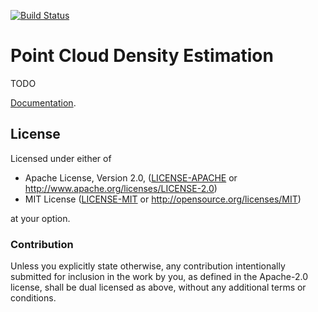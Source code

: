 [![Build Status](https://travis-ci.org/stefan-k/pcde-rs.svg?branch=master)](https://travis-ci.org/stefan-k/pcde-rs)

# Point Cloud Density Estimation 

TODO

[Documentation](https://stefan-k.github.io/pcde-rs/pcde/).


## License

Licensed under either of

  * Apache License, Version 2.0, ([LICENSE-APACHE](LICENSE-APACHE) or http://www.apache.org/licenses/LICENSE-2.0)
  * MIT License ([LICENSE-MIT](LICENSE-MIT) or http://opensource.org/licenses/MIT)

at your option.

### Contribution

Unless you explicitly state otherwise, any contribution intentionally submitted for inclusion in the work by you, as defined in the Apache-2.0 license, shall be dual licensed as above, without any additional terms or conditions.
